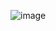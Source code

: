 ![image](https://user-images.githubusercontent.com/76199161/210475275-35664ce0-7c04-4566-b199-dc76d86db02f.png)
